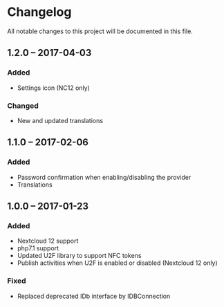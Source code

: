 # Changelog
All notable changes to this project will be documented in this file.

## 1.2.0 – 2017-04-03
### Added
- Settings icon (NC12 only)
### Changed
- New and updated translations

## 1.1.0 – 2017-02-06
### Added
- Password confirmation when enabling/disabling the provider
- Translations

## 1.0.0 – 2017-01-23
### Added
- Nextcloud 12 support
- php7.1 support
- Updated U2F library to support NFC tokens
- Publish activities when U2F is enabled or disabled (Nextcloud 12 only)

### Fixed
- Replaced deprecated IDb interface by IDBConnection
